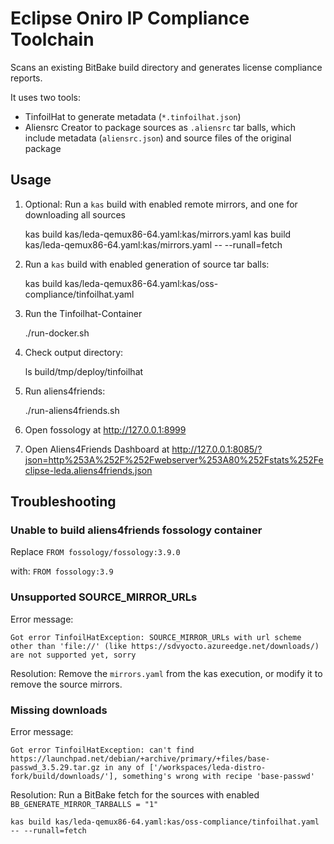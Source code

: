 # Eclipse Oniro IP Compliance Toolchain

Scans an existing BitBake build directory and generates license compliance reports.

It uses two tools:
- TinfoilHat to generate metadata (`*.tinfoilhat.json`)
- Aliensrc Creator to package sources as `.aliensrc` tar balls, which include metadata (`aliensrc.json`) and source files of the original package

## Usage

1. Optional: Run a `kas` build with enabled remote mirrors, and one for downloading all sources

    kas build kas/leda-qemux86-64.yaml:kas/mirrors.yaml
    kas build kas/leda-qemux86-64.yaml:kas/mirrors.yaml -- --runall=fetch

2. Run a `kas` build with enabled generation of source tar balls:
    
    kas build kas/leda-qemux86-64.yaml:kas/oss-compliance/tinfoilhat.yaml

3. Run the Tinfoilhat-Container

    ./run-docker.sh

4. Check output directory:

    ls build/tmp/deploy/tinfoilhat

5. Run aliens4friends:

   ./run-aliens4friends.sh

6. Open fossology at http://127.0.0.1:8999

7. Open Aliens4Friends Dashboard at http://127.0.0.1:8085/?json=http%253A%252F%252Fwebserver%253A80%252Fstats%252Feclipse-leda.aliens4friends.json

## Troubleshooting

### Unable to build aliens4friends fossology container

Replace `FROM fossology/fossology:3.9.0`

with: `FROM fossology:3.9`

### Unsupported SOURCE_MIRROR_URLs

Error message:
```
Got error TinfoilHatException: SOURCE_MIRROR_URLs with url scheme other than 'file://' (like https://sdvyocto.azureedge.net/downloads/) are not supported yet, sorry
```

Resolution: Remove the `mirrors.yaml` from the kas execution, or modify it to remove the source mirrors.

### Missing downloads

Error message:
```
Got error TinfoilHatException: can't find https://launchpad.net/debian/+archive/primary/+files/base-passwd_3.5.29.tar.gz in any of ['/workspaces/leda-distro-fork/build/downloads/'], something's wrong with recipe 'base-passwd'
```

Resolution: Run a BitBake fetch for the sources with enabled `BB_GENERATE_MIRROR_TARBALLS = "1"`

```
kas build kas/leda-qemux86-64.yaml:kas/oss-compliance/tinfoilhat.yaml -- --runall=fetch
```
